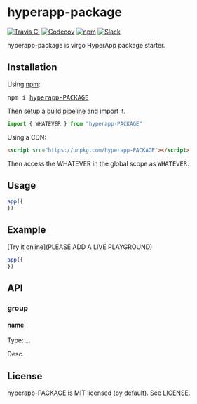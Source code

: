 # hyperapp-package
[![Travis CI](https://img.shields.io/travis/YOU/hyperapp-PACKAGE/master.svg)](https://travis-ci.org/YOU/hyperapp-PACKAGE)
[![Codecov](https://img.shields.io/codecov/c/github/YOU/hyperapp-PACKAGE/master.svg)](https://codecov.io/gh/YOU/hyperapp-PACKAGE)
[![npm](https://img.shields.io/npm/v/hyperapp-PACKAGE.svg)](https://www.npmjs.org/package/PACKAGE)
[![Slack](https://hyperappjs.herokuapp.com/badge.svg)](https://hyperappjs.herokuapp.com "Join us")

hyperapp-package is virgo HyperApp package starter.
## Installation

Using [npm](https://npmjs.com):

<pre>
npm i <a href="https://www.npmjs.com/package/hyperapp-PACKAGE">hyperapp-PACKAGE</a>
</pre>

Then setup a [build pipeline](https://github.com/hyperapp/hyperapp/blob/master/docs/getting-started.md#build-pipeline) and import it.

```jsx
import { WHATEVER } from "hyperapp-PACKAGE"
```

Using a CDN:

```html
<script src="https://unpkg.com/hyperapp-PACKAGE"></script>
```

Then access the WHATEVER in the global scope as <samp>WHATEVER</samp>.

## Usage

```jsx
app({
})
```

## Example

[Try it online](PLEASE ADD A LIVE PLAYGROUND)

```jsx
app({
})
```

## API

### group
#### name

Type: ...

Desc.


## License

hyperapp-PACKAGE is MIT licensed (by default). See [LICENSE](LICENSE.md).
